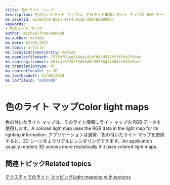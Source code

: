 ```yaml
---
title: 色のライト マップ
description: 色の付いたライト マップは、そのライト情報にライト マップの RGB データを使用します。 アプリケーションは通常、色の付いたライト マップを使用すると、3D シーンをよりリアルにレンダリングできます。
ms.assetid: 6116D7C0-D614-4CF4-952E-A987ED9BD9D7
keywords:
- 色のライト マップ
author: michaelfromredmond
ms.author: mithom
ms.date: 02/08/2017
ms.topic: article
ms.localizationpriority: medium
ms.openlocfilehash: 757fbf93aa364e4143af0b5d5f2fc3f63a2f9c0c
ms.sourcegitcommit: e814a13978f33654d8e995584f4b047cb53e0aef
ms.translationtype: MT
ms.contentlocale: ja-JP
ms.lasthandoff: 11/06/2018
ms.locfileid: "6050900"
---
```

# <a name="color-light-maps"></a><span data-ttu-id="a8721-105">色のライト マップ</span><span class="sxs-lookup"><span data-stu-id="a8721-105">Color light maps</span></span>


<span data-ttu-id="a8721-106">色の付いたライト マップは、そのライト情報にライト マップの RGB データを使用します。</span><span class="sxs-lookup"><span data-stu-id="a8721-106">A colored light map uses the RGB data in the light map for its lighting information.</span></span> <span data-ttu-id="a8721-107">アプリケーションは通常、色の付いたライト マップを使用すると、3D シーンをよりリアルにレンダリングできます。</span><span class="sxs-lookup"><span data-stu-id="a8721-107">An application usually renders 3D scenes more realistically if it uses colored light maps.</span></span>

## <a name="span-idrelated-topicsspanrelated-topics"></a><span data-ttu-id="a8721-108"><span id="related-topics"></span>関連トピック</span><span class="sxs-lookup"><span data-stu-id="a8721-108"><span id="related-topics"></span>Related topics</span></span>


[<span data-ttu-id="a8721-109">テクスチャでのライト マッピング</span><span class="sxs-lookup"><span data-stu-id="a8721-109">Light mapping with textures</span></span>](light-mapping-with-textures.md)

 

 




